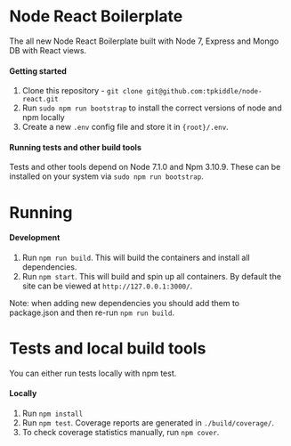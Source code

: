 # Node React Boilerplate
The all new Node React Boilerplate built with Node 7, Express and Mongo DB with React views.

#### Getting started

1. Clone this repository - `git clone git@github.com:tpkiddle/node-react.git`
2. Run `sudo npm run bootstrap` to install the correct versions of node and npm locally
3. Create a new `.env` config file and store it in `{root}/.env`.

#### Running tests and other build tools
Tests and other tools depend on Node 7.1.0 and Npm 3.10.9. These can be installed on your system via `sudo npm run bootstrap`.

# Running

#### Development
1. Run `npm run build`. This will build the containers and install all dependencies.
2. Run `npm start`. This will build and spin up all containers. By default the site can be viewed at `http://127.0.0.1:3000/`.

Note: when adding new dependencies you should add them to package.json and then re-run `npm run build`.

# Tests and local build tools
You can either run tests locally with npm test.

#### Locally

1. Run `npm install`
2. Run `npm test`. Coverage reports are generated in `./build/coverage/`.
3. To check coverage statistics manually, run `npm cover`.